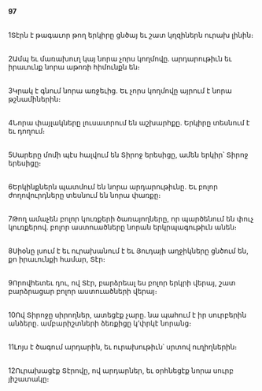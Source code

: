 **97**

\
1Տէրն է թագաւոր թող երկիրը ցնծայ եւ շատ կղզիներն ուրախ լինին։

\
2Ամպ եւ մառախուղ կայ նորա չորս կողմովը. արդարութիւն եւ իրաւունք նորա աթոռի հիմունքն են։

\
3Կրակ է գնում նորա առջեւից. Եւ չորս կողմովը այրում է նորա թշնամիներին։

\
4Նորա փայլակները լուսաւորում են աշխարհքը. Երկիրը տեսնում է եւ դողում։

\
5Սարերը մոմի պէս հալվում են Տիրոջ երեսիցը, ամեն երկիր՝ Տիրոջ երեսիցը։

\
6Երկինքներն պատմում են նորա արդարութիւնը. Եւ բոլոր ժողովուրդները տեսնում են նորա փառքը։

\
7Թող ամաչեն բոլոր կուռքերի ծառայողները, որ պարծենում են փուչ կուռքերով. բոլոր աստուածները նորան երկրպագութիւն անեն։

\
8Սիօնը լսում է եւ ուրախանում է եւ Յուդայի աղջիկները ցնծում են, քո իրաւունքի համար, Տէր։

\
9Որովհետեւ դու, ով Տէր, բարձրեալ ես բոլոր երկրի վերայ, շատ բարձրացար բոլոր աստուածների վերայ։

\
10Ով Տիրոջը սիրողներ, ատեցէք չարը. նա պահում է իր սուրբերին անձերը. ամբարիշտների ձեռքիցը կ’փրկէ նորանց։

\
11Լոյս է ծագում արդարին, եւ ուրախութիւն՝ սրտով ուղիղներին։

\
12Ուրախացէք Տէրովը, ով արդարներ, եւ օրհնեցէք նորա սուրբ յիշատակը։
